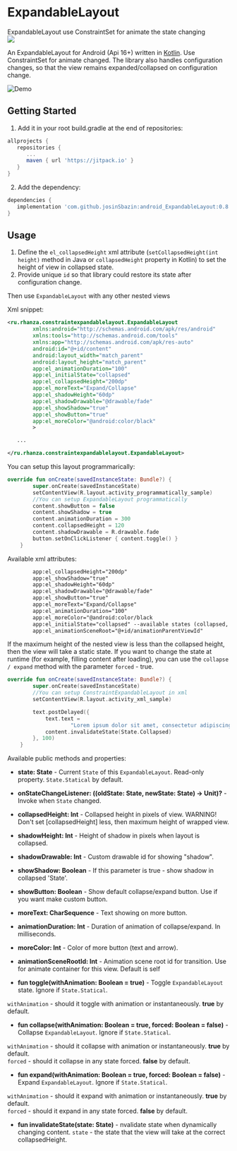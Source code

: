 # ExpandableLayout
ExpandableLayout use ConstraintSet for animate the state changing  
[![](https://jitpack.io/v/josinSbazin/android_ExpandableLayout.svg)](https://jitpack.io/#josinSbazin/android_ExpandableLayout)

An ExpandableLayout for Android (Api 16+) written in
[Kotlin](https://kotlinlang.org/).
Use ConstraintSet for animate changed.
The library also handles configuration changes, so that the view remains
expanded/collapsed on configuration change.

![Demo](https://github.com/josinSbazin/pics/blob/master/expandable1.gif)

## Getting Started

1. Add it in your root build.gradle at the end of repositories:
```groovy
allprojects {
   repositories {
      ...
      maven { url 'https://jitpack.io' }
   }
} 
```
2. Add the dependency:
```groovy
dependencies {
   implementation 'com.github.josinSbazin:android_ExpandableLayout:0.8'
}
```

## Usage

1. Define the `el_collapsedHeight` xml attribute (`setCollapsedHeight(int height)` method in Java or `collapsedHeight` property in Kotlin) to set the height of view in collapsed state.
2. Provide unique `id` so that library could restore its state after configuration change.

Then use `ExpandableLayout` with any other nested views

Xml snippet:
```xml
<ru.rhanza.constraintexpandablelayout.ExpandableLayout
        xmlns:android="http://schemas.android.com/apk/res/android"
        xmlns:tools="http://schemas.android.com/tools"
        xmlns:app="http://schemas.android.com/apk/res-auto"
        android:id="@+id/content"
        android:layout_width="match_parent"
        android:layout_height="match_parent"
        app:el_animationDuration="100"
        app:el_initialState="collapsed"
        app:el_collapsedHeight="200dp"
        app:el_moreText="Expand/Collapse"
        app:el_shadowHeight="60dp"
        app:el_shadowDrawable="@drawable/fade"
        app:el_showShadow="true"
        app:el_showButton="true"
        app:el_moreColor="@android:color/black"
        >

   ...

</ru.rhanza.constraintexpandablelayout.ExpandableLayout>
```

You can setup this layout programmarically:
```kotlin
override fun onCreate(savedInstanceState: Bundle?) {
        super.onCreate(savedInstanceState)
        setContentView(R.layout.activity_programmatically_sample)
        //You can setup ExpandableLayout programmatically
        content.showButton = false
        content.showShadow = true
        content.animationDuration = 300
        content.collapsedHeight = 120
        content.shadowDrawable = R.drawable.fade
        button.setOnClickListener { content.toggle() }
    }
```

Available xml attributes:
```xml
        app:el_collapsedHeight="200dp"
        app:el_showShadow="true"
        app:el_shadowHeight="60dp"
        app:el_shadowDrawable="@drawable/fade"
        app:el_showButton="true"
        app:el_moreText="Expand/Collapse"
        app:el_animationDuration="100"
        app:el_moreColor="@android:color/black
        app:el_initialState="collapsed" --available states (collapsed, expanded, statical)
        app:el_animationSceneRoot="@+id/animationParentViewId"
```

If the maximum height of the nested view is less than the collapsed height, then the view will take a static state.
If you want to change the state at runtime (for example, filling content after loading), you can use the
`collapse / expand` method with the parameter `forced` - true.
```kotlin
override fun onCreate(savedInstanceState: Bundle?) {
        super.onCreate(savedInstanceState)
        //You can setup ConstraintExpandableLayout in xml
        setContentView(R.layout.activity_xml_sample)

        text.postDelayed({
            text.text =
                    "Lorem ipsum dolor sit amet, consectetur adipiscing elit, sed do eiusmod tempor incididunt ut labore et dolore magna aliqua. Ut enim ad minim veniam, quis nostrud exercitation ullamco laboris nisi ut aliquip ex ea commodo consequat. Duis aute irure dolor in reprehenderit in voluptate velit esse cillum dolore eu fugiat nulla pariatur. Excepteur sint occaecat cupidatat non proident, sunt in culpa qui officia deserunt mollit anim id est laborum."
            content.invalidateState(State.Collapsed)
        }, 100)
    }
```

Available public methods and properties:
*   **state: State** -  Current `State` of this `ExpandableLayout`. Read-only property. `State.Statical` by default.
*   **onStateChangeListener: ((oldState: State, newState: State) -> Unit)?** - Invoke when `State` changed.
*   **collapsedHeight: Int** - Collapsed height in pixels of view. WARNING! Don't set [collapsedHeight] less, then maximum height of wrapped view.
*   **shadowHeight: Int** - Height of shadow in pixels when layout is collapsed.
*   **shadowDrawable: Int** - Custom drawable id for showing "shadow".
*   **showShadow: Boolean** - If this parameter is true - show shadow in collapsed 'State'.
*   **showButton: Boolean** - Show default collapse/expand button. Use if you want make custom button.
*   **moreText: CharSequence** - Text showing on more button.
*   **animationDuration: Int** - Duration of animation of collapse/expand. In milliseconds.
*   **moreColor: Int** - Color of more button (text and arrow).
*   **animationSceneRootId: Int** - Animation scene root id for transition. Use for animate container for this view.  Default is self

*   **fun toggle(withAnimation: Boolean = true)** - Toggle `ExpandableLayout` state. Ignore if `State.Statical`.  

`withAnimation` - should it toggle with animation or instantaneously. **true** by default.
*   **fun collapse(withAnimation: Boolean = true, forced: Boolean = false)** -  Collapse `ExpandableLayout`. Ignore if `State.Statical`. 

`withAnimation` - should it collapse with animation or instantaneously. **true** by default.    
`forced` - should it collapse in any state forced. **false** by default.
*   **fun expand(withAnimation: Boolean = true, forced: Boolean = false)** -  Expand `ExpandableLayout`. Ignore if `State.Statical`. 

`withAnimation` - should it expand with animation or instantaneously. **true** by default.  
`forced` - should it expand in any state forced. **false** by default.

*   **fun invalidateState(state: State)** - nvalidate state when dynamically changing content.
`state` - the state that the view will take at the correct collapsedHeight.

